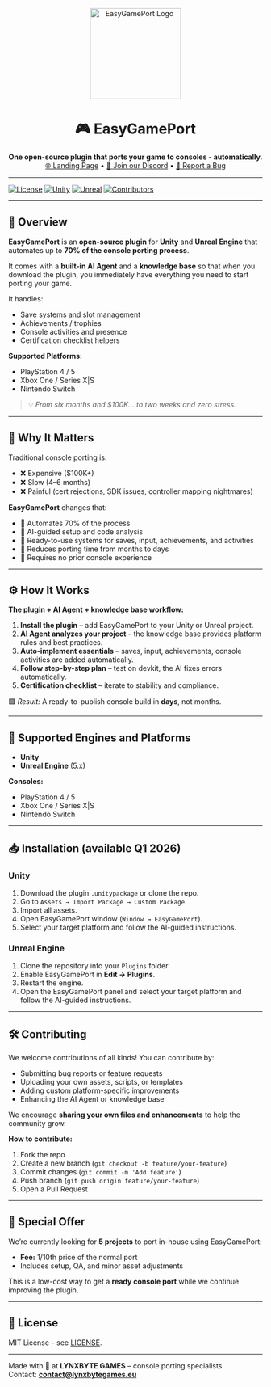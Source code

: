<p align="center">
  <a href="https://www.lynxbytegames.eu/easygameport" target="_blank">
    <img src="https://i.postimg.cc/8JGyD126/Logo-white.png" alt="EasyGamePort Logo" width="180"/>
  </a>
</p>

<h1 align="center">🎮 EasyGamePort</h1>

<p align="center">
  <b>One open-source plugin that ports your game to consoles - automatically.</b><br/>
  <a href="https://www.lynxbytegames.eu/easygameport">🌐 Landing Page</a> •
  <a href="https://discord.gg/zWbNC6vwRz">💬 Join our Discord</a> •
  <a href="https://github.com/lynxbytegames/EasyGamePort/issues">🐞 Report a Bug</a>
</p>

---

[![License](https://img.shields.io/badge/license-MIT-green)](LICENSE)
[![Unity](https://img.shields.io/badge/Unity-2020%2B-blue)](https://unity.com/)
[![Unreal](https://img.shields.io/badge/Unreal-5-blue)](https://www.unrealengine.com/)
[![Contributors](https://img.shields.io/github/contributors/lynxbytegames/EasyGamePort)](https://github.com/lynxbytegames/EasyGamePort/graphs/contributors)

---

## 🚀 Overview

**EasyGamePort** is an **open-source plugin** for **Unity** and **Unreal Engine** that automates up to **70% of the console porting process**.  

It comes with a **built-in AI Agent** and a **knowledge base** so that when you download the plugin, you immediately have everything you need to start porting your game.  

It handles:  
- Save systems and slot management  
- Achievements / trophies  
- Console activities and presence  
- Certification checklist helpers  

**Supported Platforms:**  
- PlayStation 4 / 5  
- Xbox One / Series X|S  
- Nintendo Switch  

> 💡 *From six months and $100K… to two weeks and zero stress.*

---

## 🧠 Why It Matters

Traditional console porting is:  
- ❌ Expensive ($100K+)  
- ❌ Slow (4–6 months)  
- ❌ Painful (cert rejections, SDK issues, controller mapping nightmares)  

**EasyGamePort** changes that:  
- 🩷 Automates 70% of the process  
- 🩷 AI-guided setup and code analysis  
- 🩷 Ready-to-use systems for saves, input, achievements, and activities  
- 🩷 Reduces porting time from months to days  
- 🩷 Requires no prior console experience

---

## ⚙️ How It Works

**The plugin + AI Agent + knowledge base workflow:**

1. **Install the plugin** – add EasyGamePort to your Unity or Unreal project.  
3. **AI Agent analyzes your project** – the knowledge base provides platform rules and best practices.  
4. **Auto-implement essentials** – saves, input, achievements, console activities are added automatically.  
5. **Follow step-by-step plan** – test on devkit, the AI fixes errors automatically.  
6. **Certification checklist** – iterate to stability and compliance.

🟩 *Result:* A ready-to-publish console build in **days**, not months.

---

## 🧩 Supported Engines and Platforms

- **Unity**  
- **Unreal Engine** (5.x)  

**Consoles:**  
- PlayStation 4 / 5  
- Xbox One / Series X|S  
- Nintendo Switch  

---

## 📥 Installation (available Q1 2026)

### Unity

1. Download the plugin `.unitypackage` or clone the repo.  
2. Go to `Assets → Import Package → Custom Package`.  
3. Import all assets.  
4. Open EasyGamePort window (`Window → EasyGamePort`).  
5. Select your target platform and follow the AI-guided instructions.  

### Unreal Engine

1. Clone the repository into your `Plugins` folder.  
2. Enable EasyGamePort in **Edit → Plugins**.  
3. Restart the engine.  
4. Open the EasyGamePort panel and select your target platform and follow the AI-guided instructions.  

---

## 🛠 Contributing

We welcome contributions of all kinds! You can contribute by:  
- Submitting bug reports or feature requests  
- Uploading your own assets, scripts, or templates  
- Adding custom platform-specific improvements  
- Enhancing the AI Agent or knowledge base  

We encourage **sharing your own files and enhancements** to help the community grow.  

**How to contribute:**  
1. Fork the repo  
2. Create a new branch (`git checkout -b feature/your-feature`)  
3. Commit changes (`git commit -m 'Add feature'`)  
4. Push branch (`git push origin feature/your-feature`)  
5. Open a Pull Request  

---

## 🎯 Special Offer

We’re currently looking for **5 projects** to port in-house using EasyGamePort:  
- **Fee:** 1/10th price of the normal port
- Includes setup, QA, and minor asset adjustments  

This is a low-cost way to get a **ready console port** while we continue improving the plugin.

---

## 🌟 License

MIT License – see [LICENSE](LICENSE).  

---

Made with 🩷 at **LYNXBYTE GAMES** – console porting specialists.  
Contact: **contact@lynxbytegames.eu**
